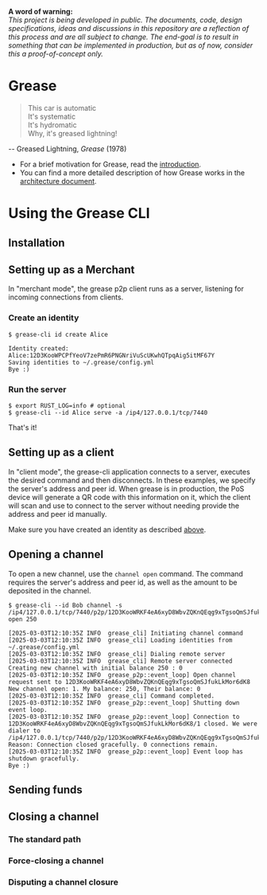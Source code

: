 **A word of warning:**  
_This project is being developed in public. The documents, code, design specifications, ideas and discussions in
this repository are a reflection of this process and are all subject to change. The end-goal is to result in something
that can be implemented in production, but as of now, consider this a proof-of-concept only._

# Grease

> This car is automatic\
    It's systematic\
    It's hydromatic\
    Why, it's greased lightning!

-- Greased Lightning, _Grease_ (1978)

* For a brief motivation for Grease, read the [introduction](./docs/introduction.md).
* You can find a more detailed description of how Grease works in the [architecture document](./docs/architecture.md).

# Using the Grease CLI

## Installation

## Setting up as a Merchant

In "merchant mode", the grease p2p client runs as a server, listening for incoming connections from clients.

### Create an identity

```text
$ grease-cli id create Alice

Identity created: Alice:12D3KooWPCPfYeoV7zePmR6PNGNriVuScUKwhQTpqAig5itMF67Y
Saving identities to ~/.grease/config.yml
Bye :)
```

### Run the server

```text
$ export RUST_LOG=info # optional
$ grease-cli --id Alice serve -a /ip4/127.0.0.1/tcp/7440 
```

That's it!

## Setting up as a client
                                                                                                        
In "client mode", the grease-cli application connects to a server, executes the desired command and then disconnects.
In these examples, we specify the server's address and peer id. When grease is in production, the PoS device will 
generate a QR code with this information on it, which the client will scan and use to connect to the server without 
needing provide the address and peer id manually.

Make sure you have created an identity as described [above](#create-an-identity).

## Opening a channel
                                                         
To open a new channel, use the `channel open` command. 
The command requires the server's address and peer id, as well as the amount to be deposited in the channel.

```
$ grease-cli --id Bob channel -s /ip4/127.0.0.1/tcp/7440/p2p/12D3KooWRKF4eA6xyD8WbvZQKnQEqg9xTgsoQmSJfukLkMor6dK8 open 250

[2025-03-03T12:10:35Z INFO  grease_cli] Initiating channel command
[2025-03-03T12:10:35Z INFO  grease_cli] Loading identities from ~/.grease/config.yml
[2025-03-03T12:10:35Z INFO  grease_cli] Dialing remote server
[2025-03-03T12:10:35Z INFO  grease_cli] Remote server connected
Creating new channel with initial balance 250 : 0
[2025-03-03T12:10:35Z INFO  grease_p2p::event_loop] Open channel request sent to 12D3KooWRKF4eA6xyD8WbvZQKnQEqg9xTgsoQmSJfukLkMor6dK8
New channel open: 1. My balance: 250, Their balance: 0
[2025-03-03T12:10:35Z INFO  grease_cli] Command completed.
[2025-03-03T12:10:35Z INFO  grease_p2p::event_loop] Shutting down event loop.
[2025-03-03T12:10:35Z INFO  grease_p2p::event_loop] Connection to 12D3KooWRKF4eA6xyD8WbvZQKnQEqg9xTgsoQmSJfukLkMor6dK8/1 closed. We were dialer to /ip4/127.0.0.1/tcp/7440/p2p/12D3KooWRKF4eA6xyD8WbvZQKnQEqg9xTgsoQmSJfukLkMor6dK8/p2p/12D3KooWRKF4eA6xyD8WbvZQKnQEqg9xTgsoQmSJfukLkMor6dK8. Reason: Connection closed gracefully. 0 connections remain.
[2025-03-03T12:10:35Z INFO  grease_p2p::event_loop] Event loop has shutdown gracefully.
Bye :)
```

## Sending funds

## Closing a channel

### The standard path

### Force-closing a channel

### Disputing a channel closure
